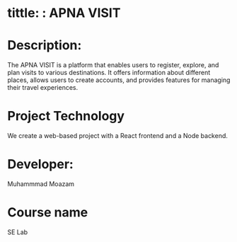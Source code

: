 # tittle: : APNA VISIT

# Description:
The APNA VISIT is a platform that enables users to register, explore, and plan visits to various destinations. It offers information about different places, allows users to create accounts, and provides features for managing their travel experiences.

# Project Technology 
We create a web-based project with a React frontend and a Node backend.

# Developer:
  Muhammmad Moazam 
# Course name
 SE Lab




